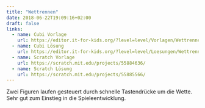 ```yaml
---
title: "Wettrennen"
date: 2018-06-22T19:09:16+02:00
draft: false
links:
  - name: Cubi Vorlage
    url: https://editor.it-for-kids.org/?level=level/Vorlagen/Wettrennen.cubi
  - name: Cubi Lösung
    url: https://editor.it-for-kids.org/?level=level/Loesungen/Wettrennen.cubi
  - name: Scratch Vorlage
    url: https://scratch.mit.edu/projects/55884636/
  - name: Scratch Lösung
    url: https://scratch.mit.edu/projects/55885566/
---
```


Zwei Figuren laufen gesteuert durch schnelle Tastendrücke um die Wette. Sehr gut zum Einstieg in die Spieleentwicklung.
